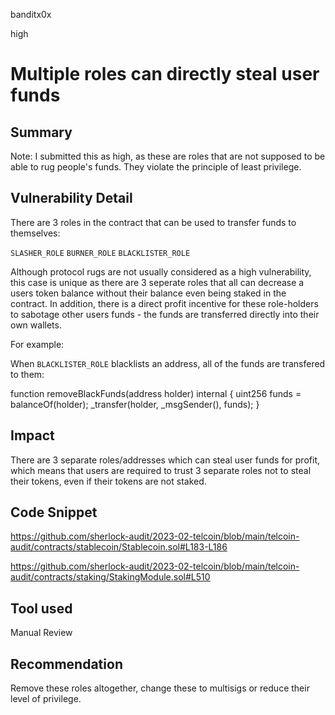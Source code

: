 banditx0x

high

# Multiple roles can directly steal user funds

## Summary

Note: I submitted this as high, as these are roles that are not supposed to be able to rug people's funds. They violate the principle of least privilege.

## Vulnerability Detail

There are 3 roles in the contract that can be used to transfer funds to themselves:

`SLASHER_ROLE`
`BURNER_ROLE`
`BLACKLISTER_ROLE`

Although protocol rugs are not usually considered as a high vulnerability, this case is unique as there are 3 seperate roles that all can decrease a users token balance without their balance even being staked in the contract. In addition, there is a direct profit incentive for these role-holders to sabotage other users funds - the funds are transferred directly into their own wallets.

For example:

When `BLACKLISTER_ROLE` blacklists an address, all of the funds are transfered to them:   

function removeBlackFunds(address holder) internal {
    uint256 funds = balanceOf(holder);
    _transfer(holder, _msgSender(), funds);
  }


## Impact

There are 3 separate roles/addresses which can steal user funds for profit, which means that users are required to trust 3 separate roles not to steal their tokens, even if their tokens are not staked.

## Code Snippet

https://github.com/sherlock-audit/2023-02-telcoin/blob/main/telcoin-audit/contracts/stablecoin/Stablecoin.sol#L183-L186

https://github.com/sherlock-audit/2023-02-telcoin/blob/main/telcoin-audit/contracts/staking/StakingModule.sol#L510

## Tool used

Manual Review

## Recommendation

Remove these roles altogether, change these to multisigs or reduce their level of privilege. 
